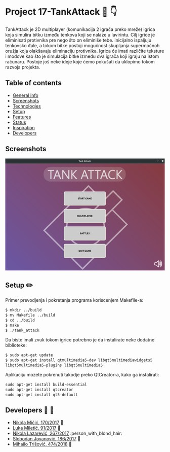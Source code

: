 # Project 17-TankAttack :memo: :point_down:	

TankAttack je 2D multiplayer (komunikacija 2 igrača preko mreže) igrica koja simulira bitku između tenkova koji se nalaze u lavirintu. Cilj igrice je eliminisati protivnika pre nego što on eliminiše tebe. Inicijalno ispaljuju tenkovsko đule, a tokom bitke postoji mogućnost skupljanja supermoćnoh oružja koja olakšavaju eliminaciju protivnika. Igrica će imati različite teksture i modove kao što je simulacija bitke između dva igrača koji igraju na istom računaru. Postoje još neke ideje koje ćemo pokušati da uklopimo tokom razvoja projekta. 

## Table of contents
* [General info](#general-info)
* [Screenshots](#screenshots)
* [Technologies](#technologies)
* [Setup](#setup-pencil2)
* [Features](#features)
* [Status](#status)
* [Inspiration](#inspiration)
* [Developers](#developers-punch-muscle)

## Screenshots
![Example screenshot](./screenshots/initial_interface.png)


## Setup :pencil2:
Primer prevodjenja i pokretanja programa koriscenjem Makefile-a:
``` 
$ mkdir ../build
$ mv Makefile ../build
$ cd ../build
$ make 
$ ./tank_attack
```
Da biste imali zvuk tokom igrice potrebno je da instalirate neke dodatne biblioteke:
```
$ sudo apt-get update
$ sudo apt-get install qtmultimedia5-dev libqt5multimediawidgets5 libqt5multimedia5-plugins libqt5multimedia5
```
Aplikaciju mozete pokrenuti takodje preko QtCreator-a, kako ga instalirati:
```
sudo apt-get install build-essential
sudo apt-get install qtcreator
sudo apt-get install qt5-default
```


## Developers :punch: :muscle:

- [Nikola Mićić, 170/2017](https://gitlab.com/nikolamicic) :boy:
- [Luka Miletić, 91/2017](https://gitlab.com/lukamileticc) :man:
- [Nikola Lazarević, 267/2017](https://gitlab.com/_nikolalazarevic) :person_with_blond_hair:
- [Slobodan Jovanović, 186/2017](https://gitlab.com/Sloba98) :man_with_gua_pi_mao:
- [Mihailo Trišović, 474/2018](https://gitlab.com/mihailotrisovic) :baby:
